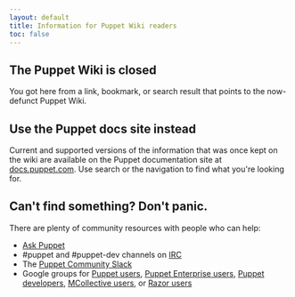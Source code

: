 ```yaml
---
layout: default
title: Information for Puppet Wiki readers
toc: false
---
```


The Puppet Wiki is closed
-----
You got here from a link, bookmark, or search result that points to the now-defunct Puppet Wiki.

## Use the Puppet docs site instead

Current and supported versions of the information that was once kept on the wiki are available on the Puppet documentation site at [docs.puppet.com](https://docs.puppet.com). Use search or the navigation to find what you're looking for.

## Can't find something? Don't panic.

There are plenty of community resources with people who can help:

- [Ask Puppet](https://ask.puppet.com/)
- #puppet and #puppet-dev channels on [IRC](http://webchat.freenode.net/?channels=puppet)
- The [Puppet Community Slack](http://puppetcommunity.slack.com/)
- Google groups for [Puppet users](http://groups.google.com/group/puppet-users), [Puppet Enterprise users](https://groups.google.com/a/puppet.com/forum/#!forum/pe-users), [Puppet developers](http://groups.google.com/group/puppet-dev), [MCollective users](https://groups.google.com/forum/#!forum/mcollective-users), or [Razor users](http://groups.google.com/group/puppet-razor)


